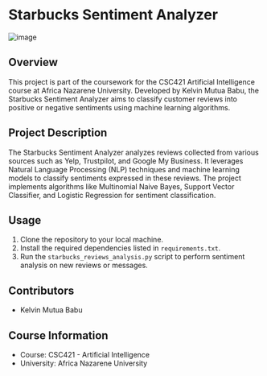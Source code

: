 # Starbucks Sentiment Analyzer

![image](https://github.com/kevin-mutua/Sentiment-Analyzer-Project-KelvinMutuaBabu/assets/71133936/993dc11e-16c7-41eb-9d9d-d9fa75c09c5f)


## Overview

This project is part of the coursework for the CSC421 Artificial Intelligence course at Africa Nazarene University. Developed by Kelvin Mutua Babu, the Starbucks Sentiment Analyzer aims to classify customer reviews into positive or negative sentiments using machine learning algorithms.

## Project Description

The Starbucks Sentiment Analyzer analyzes reviews collected from various sources such as Yelp, Trustpilot, and Google My Business. It leverages Natural Language Processing (NLP) techniques and machine learning models to classify sentiments expressed in these reviews. The project implements algorithms like Multinomial Naive Bayes, Support Vector Classifier, and Logistic Regression for sentiment classification.

## Usage

1. Clone the repository to your local machine.
2. Install the required dependencies listed in `requirements.txt`.
3. Run the `starbucks_reviews_analysis.py` script to perform sentiment analysis on new reviews or messages.

## Contributors

- Kelvin Mutua Babu

## Course Information

- Course: CSC421 - Artificial Intelligence
- University: Africa Nazarene University

